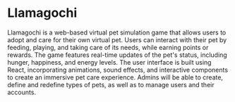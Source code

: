 # Llamagochi

Llamagochi is a web-based virtual pet simulation game that allows users to adopt and care for their own virtual pet. Users can interact with their pet by feeding, playing, and taking care of its needs, while earning points or rewards. The game features real-time updates of the pet's status, including hunger, happiness, and energy levels. The user interface is built using React, incorporating animations, sound effects, and interactive components to create an immersive pet care experience. Admins will be able to create, define and redefine types of pets, as well as to manage users and their accounts. 